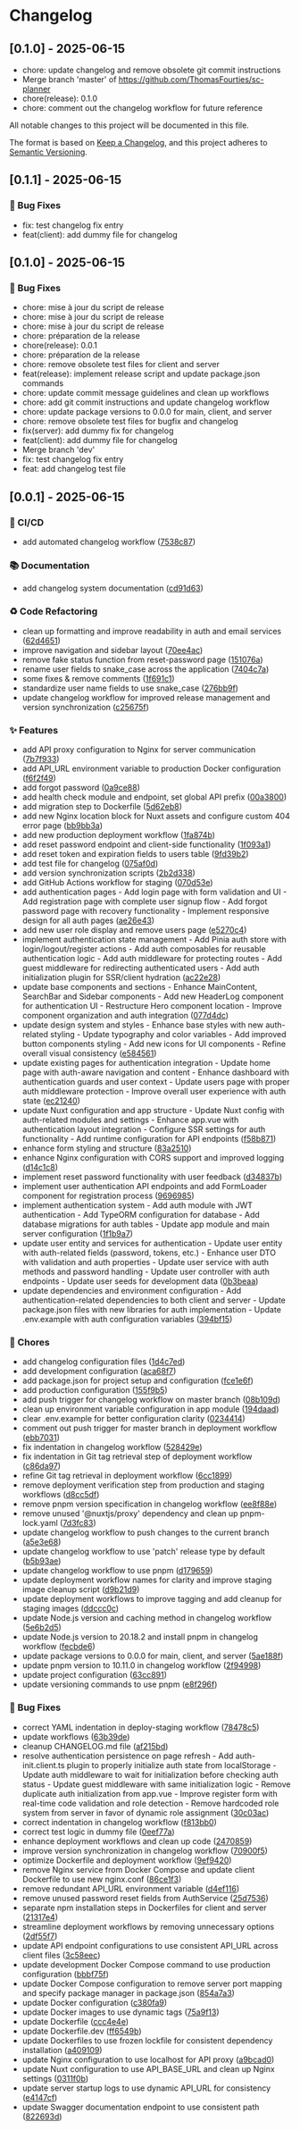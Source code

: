 # Changelog

## [0.1.0] - 2025-06-15

- chore: update changelog and remove obsolete git commit instructions
- Merge branch 'master' of https://github.com/ThomasFourties/sc-planner
- chore(release): 0.1.0
- chore: comment out the changelog workflow for future reference


All notable changes to this project will be documented in this file.

The format is based on [Keep a Changelog](https://keepachangelog.com/en/1.0.0/),
and this project adheres to [Semantic Versioning](https://semver.org/spec/v2.0.0.html).

## [0.1.1] - 2025-06-15

### 🐛 Bug Fixes

- fix: test changelog fix entry
- feat(client): add dummy file for changelog


## [0.1.0] - 2025-06-15

### 🐛 Bug Fixes

- chore: mise à jour du script de release
- chore: mise à jour du script de release
- chore: mise à jour du script de release
- chore: préparation de la release
- chore(release): 0.0.1
- chore: préparation de la release
- chore: remove obsolete test files for client and server
- feat(release): implement release script and update package.json commands
- chore: update commit message guidelines and clean up workflows
- chore: add git commit instructions and update changelog workflow
- chore: update package versions to 0.0.0 for main, client, and server
- chore: remove obsolete test files for bugfix and changelog
- fix(server): add dummy fix for changelog
- feat(client): add dummy file for changelog
- Merge branch 'dev'
- fix: test changelog fix entry
- feat: add changelog test file


## [0.0.1] - 2025-06-15


### 👷 CI/CD

* add automated changelog workflow ([7538c87](https://github.com/ThomasFourties/sc-planner/commit/7538c87869d8730dab572dc84a7ebd78c74149fd))


### 📚 Documentation

* add changelog system documentation ([cd91d63](https://github.com/ThomasFourties/sc-planner/commit/cd91d63a23999e7936ca38cb1966e4e76bba6810))


### ♻️ Code Refactoring

* clean up formatting and improve readability in auth and email services ([62d4651](https://github.com/ThomasFourties/sc-planner/commit/62d46513d41ada97c54f20414157cb1412f74bce))
* improve navigation and sidebar layout ([70ee4ac](https://github.com/ThomasFourties/sc-planner/commit/70ee4ac594503f6fb994c9f137ed39b24d97a9bf))
* remove fake status function from reset-password page ([151076a](https://github.com/ThomasFourties/sc-planner/commit/151076ab4d2afbf5a052b22fe7b429cd412620b3))
* rename user fields to snake_case across the application ([7404c7a](https://github.com/ThomasFourties/sc-planner/commit/7404c7a3d08dcd086bcdd873a05d78767804b883))
* some fixes & remove comments ([1f691c1](https://github.com/ThomasFourties/sc-planner/commit/1f691c1c630d2265eb76ce2a3b83002b4021005d))
* standardize user name fields to use snake_case ([276bb9f](https://github.com/ThomasFourties/sc-planner/commit/276bb9ff56ba4f701ac52e852f1cedcdac8c32ee))
* update changelog workflow for improved release management and version synchronization ([c25675f](https://github.com/ThomasFourties/sc-planner/commit/c25675fd562b93dc4545d759e15bca7500ad99de))


### ✨ Features

* add API proxy configuration to Nginx for server communication ([7b7f933](https://github.com/ThomasFourties/sc-planner/commit/7b7f93329a2b049d5b5594d9047b16f895e10ddf))
* add API_URL environment variable to production Docker configuration ([f6f2f49](https://github.com/ThomasFourties/sc-planner/commit/f6f2f49bba47d695d0f565c5055a89c46d492a6c))
* add forgot password ([0a9ce88](https://github.com/ThomasFourties/sc-planner/commit/0a9ce882b2cf5f3d09f15974243e40e7fec3763b))
* add health check module and endpoint, set global API prefix ([00a3800](https://github.com/ThomasFourties/sc-planner/commit/00a3800aff2b11363b453412ab0bf44ab3310f94))
* add migration step to Dockerfile ([5d62eb8](https://github.com/ThomasFourties/sc-planner/commit/5d62eb83587a321f68063f39ba507152f3cfd644))
* add new Nginx location block for Nuxt assets and configure custom 404 error page ([bb9bb3a](https://github.com/ThomasFourties/sc-planner/commit/bb9bb3a1a398bfb8eeae197acf0f90539d836444))
* add new production deployment workflow ([1fa874b](https://github.com/ThomasFourties/sc-planner/commit/1fa874bfa07fe6fe1e7f6a6a63a3860e7b209e9f))
* add reset password endpoint and client-side functionality ([1f093a1](https://github.com/ThomasFourties/sc-planner/commit/1f093a1d94ce0dd38169053107834951b831515d))
* add reset token and expiration fields to users table ([9fd39b2](https://github.com/ThomasFourties/sc-planner/commit/9fd39b2f28e591668fbbbdda659ae739c9aaa40f))
* add test file for changelog ([075af0d](https://github.com/ThomasFourties/sc-planner/commit/075af0d4107251108e4b1af075a37e14bafe603b))
* add version synchronization scripts ([2b2d338](https://github.com/ThomasFourties/sc-planner/commit/2b2d338ffcac6919abe55d4eae1e4ce33c7f3e5b))
* add GitHub Actions workflow for staging ([070d53e](https://github.com/ThomasFourties/sc-planner/commit/070d53e165b82e31c01609c508834bac9aed7814))
* add authentication pages - Add login page with form validation and UI - Add registration page with complete user signup flow - Add forgot password page with recovery functionality - Implement responsive design for all auth pages ([ae26e43](https://github.com/ThomasFourties/sc-planner/commit/ae26e430fab37951568ce1090cbfc0875e945a40))
* add new user role display and remove users page ([e5270c4](https://github.com/ThomasFourties/sc-planner/commit/e5270c4e2641b2222e6454cfb81a98561b344875))
* implement authentication state management - Add Pinia auth store with login/logout/register actions - Add auth composables for reusable authentication logic - Add auth middleware for protecting routes - Add guest middleware for redirecting authenticated users - Add auth initialization plugin for SSR/client hydration ([ac22e28](https://github.com/ThomasFourties/sc-planner/commit/ac22e283952d5174138d8f096046ce5024ab5ffc))
* update base components and sections - Enhance MainContent, SearchBar and Sidebar components - Add new HeaderLog component for authentication UI - Restructure Hero component location - Improve component organization and auth integration ([077d4dc](https://github.com/ThomasFourties/sc-planner/commit/077d4dc6184a553789dc659a95d8a68773a55858))
* update design system and styles - Enhance base styles with new auth-related styling - Update typography and color variables - Add improved button components styling - Add new icons for UI components - Refine overall visual consistency ([e584561](https://github.com/ThomasFourties/sc-planner/commit/e5845614ec8f37bed309bbdb1159ce3fce4c2a6e))
* update existing pages for authentication integration - Update home page with auth-aware navigation and content - Enhance dashboard with authentication guards and user context - Update users page with proper auth middleware protection - Improve overall user experience with auth state ([ec21240](https://github.com/ThomasFourties/sc-planner/commit/ec2124045c2d21a33a06d67c2093e2a8a5788492))
* update Nuxt configuration and app structure - Update Nuxt config with auth-related modules and settings - Enhance app.vue with authentication layout integration - Configure SSR settings for auth functionality - Add runtime configuration for API endpoints ([f58b871](https://github.com/ThomasFourties/sc-planner/commit/f58b871ca33bb79fbe3f1fb5cac1834a2a71ec63))
* enhance form styling and structure ([83a2510](https://github.com/ThomasFourties/sc-planner/commit/83a2510a99bb04208be215d7d9c2094f4624c324))
* enhance Nginx configuration with CORS support and improved logging ([d14c1c8](https://github.com/ThomasFourties/sc-planner/commit/d14c1c82ff4e6f7220e6797374359adc60498c6b))
* implement reset password functionality with user feedback ([d34837b](https://github.com/ThomasFourties/sc-planner/commit/d34837ba3897b1c3a00ea404a8f7658e20bbf69f))
* implement user authentication API endpoints and add FormLoader component for registration process ([9696985](https://github.com/ThomasFourties/sc-planner/commit/969698536c70c31834565c5f089ac3589b410542))
* implement authentication system - Add auth module with JWT authentication - Add TypeORM configuration for database - Add database migrations for auth tables - Update app module and main server configuration ([1f1b9a7](https://github.com/ThomasFourties/sc-planner/commit/1f1b9a77ef7979e5833ce17015376bceaf3b29c4))
* update user entity and services for authentication - Update user entity with auth-related fields (password, tokens, etc.) - Enhance user DTO with validation and auth properties - Update user service with auth methods and password handling - Update user controller with auth endpoints - Update user seeds for development data ([0b3beaa](https://github.com/ThomasFourties/sc-planner/commit/0b3beaa95ad222bc413a1a2cbc209fbd33a3aad0))
* update dependencies and environment configuration - Add authentication-related dependencies to both client and server - Update package.json files with new libraries for auth implementation - Update .env.example with auth configuration variables ([394bf15](https://github.com/ThomasFourties/sc-planner/commit/394bf15f90246dd59cbb76360814158ed2b90ebb))


### 🔨 Chores

* add changelog configuration files ([1d4c7ed](https://github.com/ThomasFourties/sc-planner/commit/1d4c7ed38bc2d6dfdc9898816c92bf46ae32c0b2))
* add development configuration ([aca68f7](https://github.com/ThomasFourties/sc-planner/commit/aca68f79b130a19e8a6a6fb6c5c86daa3577b025))
* add package.json for project setup and configuration ([fce1e6f](https://github.com/ThomasFourties/sc-planner/commit/fce1e6f1cebdf899614a418956f93ea5d0742900))
* add production configuration ([155f9b5](https://github.com/ThomasFourties/sc-planner/commit/155f9b59d46b5eee2ee4e327ae5fb9b1f9583109))
* add push trigger for changelog workflow on master branch ([08b109d](https://github.com/ThomasFourties/sc-planner/commit/08b109d4d7a9515be7baf574764b708f204b5c09))
* clean up environment variable configuration in app module ([194daad](https://github.com/ThomasFourties/sc-planner/commit/194daade2a43cc8204101fd75618a3567b30347a))
* clear .env.example for better configuration clarity ([0234414](https://github.com/ThomasFourties/sc-planner/commit/0234414437b7e7e3ddd8890982773216a54bdc61))
* comment out push trigger for master branch in deployment workflow ([ebb7031](https://github.com/ThomasFourties/sc-planner/commit/ebb7031ba2fbbd6fc256dfd8137de523e8e84c75))
* fix indentation in changelog workflow ([528429e](https://github.com/ThomasFourties/sc-planner/commit/528429e0b27e9946fa52a03d406e053f6470f211))
* fix indentation in Git tag retrieval step of deployment workflow ([c86da97](https://github.com/ThomasFourties/sc-planner/commit/c86da97bd419520a744e55474c16d744e25cd558))
* refine Git tag retrieval in deployment workflow ([6cc1899](https://github.com/ThomasFourties/sc-planner/commit/6cc18992e2a3936af1b5beb75fe32e7c0f0f3d29))
* remove deployment verification step from production and staging workflows ([d8cc5df](https://github.com/ThomasFourties/sc-planner/commit/d8cc5df0cf6d4005d7e9ffeaac4b29925411dd73))
* remove pnpm version specification in changelog workflow ([ee8f88e](https://github.com/ThomasFourties/sc-planner/commit/ee8f88e8035d111f718e238a6a234249dbc7be93))
* remove unused '@nuxtjs/proxy' dependency and clean up pnpm-lock.yaml ([7d3fc83](https://github.com/ThomasFourties/sc-planner/commit/7d3fc837df093a71e09a7704d3701688fa07fc9d))
* update changelog workflow to push changes to the current branch ([a5e3e68](https://github.com/ThomasFourties/sc-planner/commit/a5e3e68cd6c3b4309253b2a6c05210f359e1b9b5))
* update changelog workflow to use 'patch' release type by default ([b5b93ae](https://github.com/ThomasFourties/sc-planner/commit/b5b93aeea89a1de99361a1dddc4fc890d869cb75))
* update changelog workflow to use pnpm ([d179659](https://github.com/ThomasFourties/sc-planner/commit/d1796590218dc63069505900c6f11055ab6ac7f8))
* update deployment workflow names for clarity and improve staging image cleanup script ([d9b21d9](https://github.com/ThomasFourties/sc-planner/commit/d9b21d929ab51953bead8ff6826a17ade3bb8fac))
* update deployment workflows to improve tagging and add cleanup for staging images ([ddccc0c](https://github.com/ThomasFourties/sc-planner/commit/ddccc0ca2693bfa45a20ba81bf73fc071ae42497))
* update Node.js version and caching method in changelog workflow ([5e6b2d5](https://github.com/ThomasFourties/sc-planner/commit/5e6b2d582a48508bf75c75177423ef4bc0515dff))
* update Node.js version to 20.18.2 and install pnpm in changelog workflow ([fecbde6](https://github.com/ThomasFourties/sc-planner/commit/fecbde6440f9fe1db526e6f87bef9e54ec61602d))
* update package versions to 0.0.0 for main, client, and server ([5ae188f](https://github.com/ThomasFourties/sc-planner/commit/5ae188f4d960ea357a09437fb75e26aea3f0231f))
* update pnpm version to 10.11.0 in changelog workflow ([2f94998](https://github.com/ThomasFourties/sc-planner/commit/2f949987a45d6bac670f50087f89dad63496dbad))
* update project configuration ([63cc891](https://github.com/ThomasFourties/sc-planner/commit/63cc8916a8167c1e59c381ac76e8602f15e85853))
* update versioning commands to use pnpm ([e8f296f](https://github.com/ThomasFourties/sc-planner/commit/e8f296f175f9f29a68799b763fee5d3b654cd0f1))


### 🐛 Bug Fixes

* correct YAML indentation in deploy-staging workflow ([78478c5](https://github.com/ThomasFourties/sc-planner/commit/78478c5ccca7bf1f119e2f895b32bb83b4f9ba33))
* update workflows ([63b39de](https://github.com/ThomasFourties/sc-planner/commit/63b39de7c33958ac832cb51d6e9c723688a4f922))
* cleanup CHANGELOG.md file ([af215bd](https://github.com/ThomasFourties/sc-planner/commit/af215bdb5138b0ff9a332f5ffeef7cf331a3633e))
* resolve authentication persistence on page refresh - Add auth-init.client.ts plugin to properly initialize auth state from localStorage - Update auth middleware to wait for initialization before checking auth status - Update guest middleware with same initialization logic - Remove duplicate auth initialization from app.vue - Improve register form with real-time code validation and role detection - Remove hardcoded role system from server in favor of dynamic role assignment ([30c03ac](https://github.com/ThomasFourties/sc-planner/commit/30c03ac15a28d1d6806456ba0b1a61c4299158df))
* correct indentation in changelog workflow ([f813bb0](https://github.com/ThomasFourties/sc-planner/commit/f813bb0fcf8f86023a721422ba683410add1c758))
* correct test logic in dummy file ([0eef77a](https://github.com/ThomasFourties/sc-planner/commit/0eef77a78f2e2e7a818b8ed73824a4e9e5a24135))
* enhance deployment workflows and clean up code ([2470859](https://github.com/ThomasFourties/sc-planner/commit/24708597ffbeea15010979917871ac3332ee53f4))
* improve version synchronization in changelog workflow ([70900f5](https://github.com/ThomasFourties/sc-planner/commit/70900f51ddf4af542a592a135673fbe8c95f2d1a))
* optimize Dockerfile and deployment workflow ([9ef9420](https://github.com/ThomasFourties/sc-planner/commit/9ef9420e4c9fb15a01cfcb8dd8972a60d884dd2e))
* remove Nginx service from Docker Compose and update client Dockerfile to use new nginx.conf ([86ce1f3](https://github.com/ThomasFourties/sc-planner/commit/86ce1f3a68b0d2d44f912064d9829f33a1538cd5))
* remove redundant API_URL environment variable ([d4ef116](https://github.com/ThomasFourties/sc-planner/commit/d4ef116d7af52b64964e5ae9c00a23185ff2fa4d))
* remove unused password reset fields from AuthService ([25d7536](https://github.com/ThomasFourties/sc-planner/commit/25d7536fb1bbdfcf93a0ecb8c20e651efb6a63cc))
* separate npm installation steps in Dockerfiles for client and server ([21317e4](https://github.com/ThomasFourties/sc-planner/commit/21317e4610a382440b3d3732f717f28e82be4369))
* streamline deployment workflows by removing unnecessary options ([2df55f7](https://github.com/ThomasFourties/sc-planner/commit/2df55f7b66e0d1d47d2553a5f4669e253338df6e))
* update API endpoint configurations to use consistent API_URL across client files ([3c58eec](https://github.com/ThomasFourties/sc-planner/commit/3c58eecb0e74d1e3eaee21e73dd4d2410a21c918))
* update development Docker Compose command to use production configuration ([bbbf75f](https://github.com/ThomasFourties/sc-planner/commit/bbbf75f3399698f204a0e35d0cce7f56f4387b13))
* update Docker Compose configuration to remove server port mapping and specify package manager in package.json ([854a7a3](https://github.com/ThomasFourties/sc-planner/commit/854a7a3c7ac80130478cc5a53f945bacba21e48d))
* update Docker configuration ([c380fa9](https://github.com/ThomasFourties/sc-planner/commit/c380fa9e7e7b46fb3b0212534bb689a2908a8660))
* update Docker images to use dynamic tags ([75a9f13](https://github.com/ThomasFourties/sc-planner/commit/75a9f133e5482c8c094f61703628726c3da36168))
* update Dockerfile ([ccc4e4e](https://github.com/ThomasFourties/sc-planner/commit/ccc4e4ee7ce05e2d8870ab8b41ea54b3485fbc59))
* update Dockerfile.dev ([ff6549b](https://github.com/ThomasFourties/sc-planner/commit/ff6549bbde970d768f9243d1066556781b9e48f5))
* update Dockerfiles to use frozen lockfile for consistent dependency installation ([a409109](https://github.com/ThomasFourties/sc-planner/commit/a409109f4308b7f208367395ae021c3f17ac0b08))
* update Nginx configuration to use localhost for API proxy ([a9bcad0](https://github.com/ThomasFourties/sc-planner/commit/a9bcad0a91b8074c01deda8a24e954864324250b))
* update Nuxt configuration to use API_BASE_URL and clean up Nginx settings ([0311f0b](https://github.com/ThomasFourties/sc-planner/commit/0311f0bfcb55122a20def38c0bf971ef50ee49c7))
* update server startup logs to use dynamic API_URL for consistency ([e4147cf](https://github.com/ThomasFourties/sc-planner/commit/e4147cf0837b5628276650c17efdc4adbd3b8727))
* update Swagger documentation endpoint to use consistent path ([822693d](https://github.com/ThomasFourties/sc-planner/commit/822693d8d1dc06f8ee1f23a9539db254213cc8fe))
